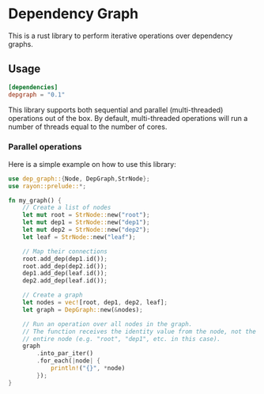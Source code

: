 Dependency Graph
================

This is a rust library to perform iterative operations over dependency graphs.

## Usage

```toml
[dependencies]
depgraph = "0.1"
```

This library supports both sequential and parallel (multi-threaded) operations out of the box. By default, multi-threaded operations will run a number of threads equal to the number of cores.

### Parallel operations

Here is a simple example on how to use this library:

```rust
use dep_graph::{Node, DepGraph,StrNode};
use rayon::prelude::*;

fn my_graph() {
    // Create a list of nodes
    let mut root = StrNode::new("root");
    let mut dep1 = StrNode::new("dep1");
    let mut dep2 = StrNode::new("dep2");
    let leaf = StrNode::new("leaf");

    // Map their connections
    root.add_dep(dep1.id());
    root.add_dep(dep2.id());
    dep1.add_dep(leaf.id());
    dep2.add_dep(leaf.id());

    // Create a graph
    let nodes = vec![root, dep1, dep2, leaf];
    let graph = DepGraph::new(&nodes);

    // Run an operation over all nodes in the graph.
    // The function receives the identity value from the node, not the
    // entire node (e.g. "root", "dep1", etc. in this case).
    graph
        .into_par_iter()
        .for_each(|node| {
            println!("{}", *node)
        });
}
```